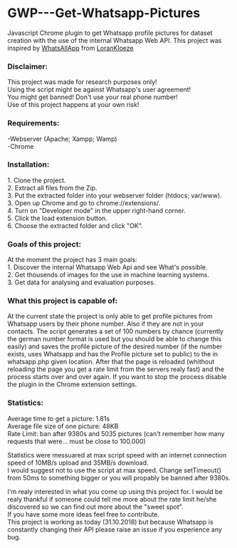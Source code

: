 # GWP---Get-Whatsapp-Pictures
Javascript Chrome plugin to get Whatsapp profile pictures for dataset creation with the use of the internal Whatsapp Web API.
This project was inspired by <a href="https://github.com/LoranKloeze/WhatsAllApp">WhatsAllApp</a> from <a href="https://github.com/LoranKloeze">LoranKloeze</a>


<h3>Disclaimer:</h3>
This project was made for research purposes only!<br>
Using the script might be against Whatsapp's user agreement!<br>
You might get banned! Don't use your real phone number!<br>
Use of this project happens at your own risk!


<h3>Requirements:</h3>
-Webserver (Apache; Xampp; Wamp)<br>
-Chrome


<h3>Installation:</h3>
1. Clone the project.<br>
2. Extract all files from the Zip.<br>
3. Put the extracted folder into your webserver folder (htdocs; var/www).<br>
3. Open up Chrome and go to chrome://extensions/.<br>
4. Turn on "Developer mode" in the upper right-hand corner.<br>
5. Click the load extension button.<br>
6. Choose the extracted folder and click "OK".


<h3>Goals of this project:</h3>
At the moment the project has 3 main goals:<br>
1. Discover the internal Whatsapp Web Api and see What's possible.<br>
2. Get thousends of images for the use in machine learning systems.<br>
3. Get data for analysing and evaluation purposes.


<h3>What this project is capable of:</h3>
At the current state the project is only able to get profile pictures from Whatsapp users by their phone number. Also if they are not in your contacts. The script generates a set of 100 numbers by chance (currently the german number format is used but you should be able to change this easily) and saves the profile picture of the desired number (if the number exists, uses Whatsapp and has the Profile picture set to public) to the in whatsapp.php given location. After that the page is reloaded (whithout reloading the page you get a rate limit from the servers realy fast) and the process starts over and over again. If you want to stop the process disable the plugin in the Chrome extension settings.

<h3>Statistics:</h3>
Average time to get a picture: 1.81s<br>
Average file size of one picture: 48KB<br>
Rate Limit: ban after 9380s and 5035 pictures (can't remember how many requests that were... must be close to 100.000)

Statistics were messuared at max script speed with an internet connection speed of 10MB/s upload and 35MB/s download.<br>
I would suggest not to use the script at max speed. Change setTimeout() from 50ms to something bigger or you will propably be banned after 9380s. 


I'm realy interested in what you come up using this project for. I would be realy thankful if someone could tell me more about the rate limit he/she discovered so we can find out more about the "sweet spot".<br>
If you have some more ideas feel free to contribute.<br>
This project is working as today (31.10.2018) but because Whatsapp is constantly changing their API please raise an issue if you experience any bug.
